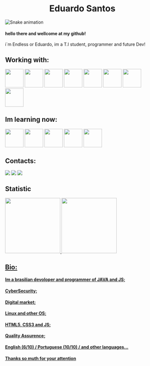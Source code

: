 <h1 style="text-align: center;">Eduardo Santos</h1> 

![Snake animation](https://github.com/endless1667/endless1667/blob/output/github-contribution-grid-snake.svg)

#### hello there and wellcome at my github!
<p> i`m Endless or Eduardo, im a T.I student, programmer and future Dev! </p>

## Working with:
<img src="https://cdn.jsdelivr.net/gh/devicons/devicon@latest/icons/git/git-original.svg" width="60" height="60"/> <img src="https://cdn.jsdelivr.net/gh/devicons/devicon@latest/icons/github/github-original-wordmark.svg" width="60" height="60" />
<img src="https://cdn.jsdelivr.net/gh/devicons/devicon@latest/icons/java/java-original.svg" width="60" height="60"/> <img src="https://cdn.jsdelivr.net/gh/devicons/devicon@latest/icons/html5/html5-original-wordmark.svg" width="60" height="60"/>
<img src="https://cdn.jsdelivr.net/gh/devicons/devicon@latest/icons/css3/css3-original-wordmark.svg" width="60" height="60"/>  <img src="https://cdn.jsdelivr.net/gh/devicons/devicon@latest/icons/javascript/javascript-original.svg" width="60" height="60"/>  <img src="https://cdn.jsdelivr.net/gh/devicons/devicon@latest/icons/lua/lua-plain.svg" width="60" height="60"/>  <img src="https://cdn.jsdelivr.net/gh/devicons/devicon@latest/icons/archlinux/archlinux-original.svg" width="60" height="60"/>
          
   
          
  
## Im learning now:
<img loading="lazy" src="https://cdn.jsdelivr.net/gh/devicons/devicon/icons/java/java-original.svg" width="60" height="60"/> <img loading="lazy" src="https://cdn.jsdelivr.net/gh/devicons/devicon/icons/linux/linux-original.svg" width="60" height="60"/> <img src="https://cdn.jsdelivr.net/gh/devicons/devicon@latest/icons/python/python-original-wordmark.svg" width="60" height="60"/>  <img src="https://cdn.jsdelivr.net/gh/devicons/devicon@latest/icons/javascript/javascript-original.svg" width="60" height="60" /> <img src="https://cdn.jsdelivr.net/gh/devicons/devicon@latest/icons/networkx/networkx-original.svg" width="60" height="60"/>

## Contacts:
<div>
<a href="https://instagram.com/endlessly1667" target="_blank"><img loading="lazy" src="https://img.shields.io/badge/-Instagram-%23E4405F?style=for-the-badge&logo=instagram&logoColor=white" target="_blank"></a>
<a href = "mailto:contato@eduardosantos1668@gmail.com"><img loading="lazy" src="https://img.shields.io/badge/Gmail-D14836?style=for-the-badge&logo=gmail&logoColor=white" target="_blank"></a>  
<a href="https://www.linkedin.com/in/seu-usuário-linkedln-aqui" target="_blank"> <img loading="lazy" src="https://img.shields.io/badge/-LinkedIn-%230077B5?style=for-the-badge&logo=linkedin&logoColor=white" target="_blank"></a>   
</div>

## Statistic
<div>
<a href="https://github.com/endless1667">
<img loading="lazy" height="180em" src="https://github-readme-stats.vercel.app/api/top-langs/?username=endless1667&layout=compact&langs_count=7&theme=dracula"/>
<img loading="lazy" height="180em" src="https://github-readme-stats.vercel.app/api?username=endless1667&show_icons=true&theme=dracula&include_all_commits=true&count_private=true"/>
</div>

## Bio:
#### Im a brasilian devoloper and programmer of JAVA and JS;
#### CyberSecurity;
#### Digital market;
#### Linux and other OS;
#### HTML5, CSS3 and JS;
#### Quality Assurence;
#### English (6/10) / Portuguese (10/10) / and other languages...
#### Thanks so muth for your attention
